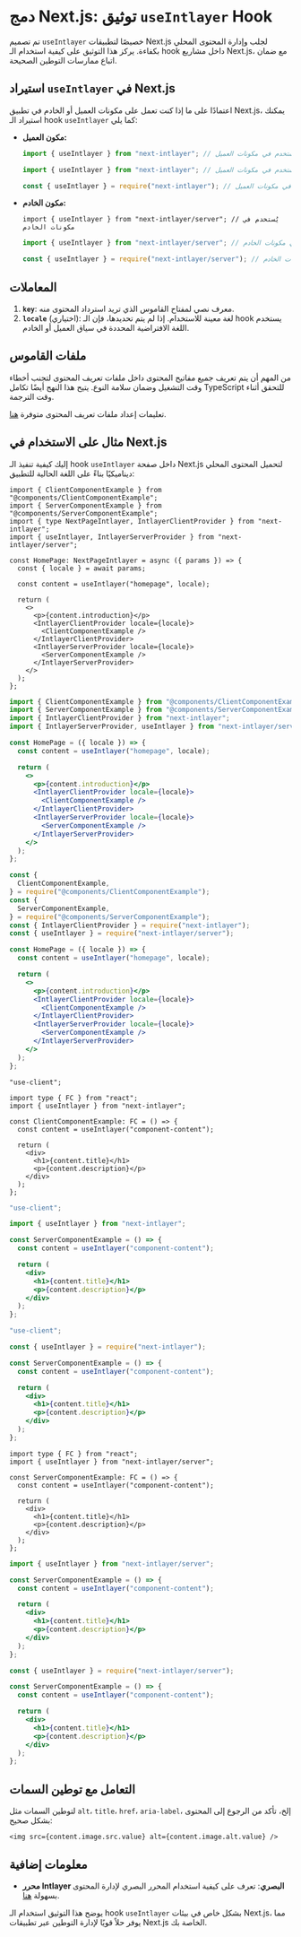 # دمج Next.js: توثيق `useIntlayer` Hook

تم تصميم `useIntlayer` خصيصًا لتطبيقات Next.js لجلب وإدارة المحتوى المحلي بكفاءة. يركز هذا التوثيق على كيفية استخدام الـ hook داخل مشاريع Next.js، مع ضمان اتباع ممارسات التوطين الصحيحة.

## استيراد `useIntlayer` في Next.js

اعتمادًا على ما إذا كنت تعمل على مكونات العميل أو الخادم في تطبيق Next.js، يمكنك استيراد الـ hook `useIntlayer` كما يلي:

- **مكون العميل:**

  ```typescript codeFormat="typescript"
  import { useIntlayer } from "next-intlayer"; // يُستخدم في مكونات العميل
  ```

  ```javascript codeFormat="esm"
  import { useIntlayer } from "next-intlayer"; // يُستخدم في مكونات العميل
  ```

  ```javascript codeFormat="commonjs"
  const { useIntlayer } = require("next-intlayer"); // يُستخدم في مكونات العميل
  ```

- **مكون الخادم:**

  ```tsx codeFormat="typescript"
  import { useIntlayer } from "next-intlayer/server"; // يُستخدم في مكونات الخادم
  ```

  ```javascript codeFormat="esm"
  import { useIntlayer } from "next-intlayer/server"; // يُستخدم في مكونات الخادم
  ```

  ```javascript codeFormat="commonjs"
  const { useIntlayer } = require("next-intlayer/server"); // يُستخدم في مكونات الخادم
  ```

## المعاملات

1. **`key`**: معرف نصي لمفتاح القاموس الذي تريد استرداد المحتوى منه.
2. **`locale`** (اختياري): لغة معينة للاستخدام. إذا لم يتم تحديدها، فإن الـ hook يستخدم اللغة الافتراضية المحددة في سياق العميل أو الخادم.

## ملفات القاموس

من المهم أن يتم تعريف جميع مفاتيح المحتوى داخل ملفات تعريف المحتوى لتجنب أخطاء وقت التشغيل وضمان سلامة النوع. يتيح هذا النهج أيضًا تكامل TypeScript للتحقق أثناء وقت الترجمة.

تعليمات إعداد ملفات تعريف المحتوى متوفرة [هنا](https://github.com/aymericzip/intlayer/blob/main/docs/ar/dictionary/get_started.md).

## مثال على الاستخدام في Next.js

إليك كيفية تنفيذ الـ hook `useIntlayer` داخل صفحة Next.js لتحميل المحتوى المحلي ديناميكيًا بناءً على اللغة الحالية للتطبيق:

```tsx fileName="src/pages/[locale]/index.tsx" codeFormat="typescript"
import { ClientComponentExample } from "@components/ClientComponentExample";
import { ServerComponentExample } from "@components/ServerComponentExample";
import { type NextPageIntlayer, IntlayerClientProvider } from "next-intlayer";
import { useIntlayer, IntlayerServerProvider } from "next-intlayer/server";

const HomePage: NextPageIntlayer = async ({ params }) => {
  const { locale } = await params;

  const content = useIntlayer("homepage", locale);

  return (
    <>
      <p>{content.introduction}</p>
      <IntlayerClientProvider locale={locale}>
        <ClientComponentExample />
      </IntlayerClientProvider>
      <IntlayerServerProvider locale={locale}>
        <ServerComponentExample />
      </IntlayerServerProvider>
    </>
  );
};
```

```jsx fileName="src/pages/[locale]/index.csx" codeFormat="esm"
import { ClientComponentExample } from "@components/ClientComponentExample";
import { ServerComponentExample } from "@components/ServerComponentExample";
import { IntlayerClientProvider } from "next-intlayer";
import { IntlayerServerProvider, useIntlayer } from "next-intlayer/server";

const HomePage = ({ locale }) => {
  const content = useIntlayer("homepage", locale);

  return (
    <>
      <p>{content.introduction}</p>
      <IntlayerClientProvider locale={locale}>
        <ClientComponentExample />
      </IntlayerClientProvider>
      <IntlayerServerProvider locale={locale}>
        <ServerComponentExample />
      </IntlayerServerProvider>
    </>
  );
};
```

```jsx fileName="src/components/ClientComponentExample.csx" codeFormat="commonjs"
const {
  ClientComponentExample,
} = require("@components/ClientComponentExample");
const {
  ServerComponentExample,
} = require("@components/ServerComponentExample");
const { IntlayerClientProvider } = require("next-intlayer");
const { useIntlayer } = require("next-intlayer/server");

const HomePage = ({ locale }) => {
  const content = useIntlayer("homepage", locale);

  return (
    <>
      <p>{content.introduction}</p>
      <IntlayerClientProvider locale={locale}>
        <ClientComponentExample />
      </IntlayerClientProvider>
      <IntlayerServerProvider locale={locale}>
        <ServerComponentExample />
      </IntlayerServerProvider>
    </>
  );
};
```

```tsx fileName="src/components/ClientComponentExample.tsx" codeFormat="typescript"
"use-client";

import type { FC } from "react";
import { useIntlayer } from "next-intlayer";

const ClientComponentExample: FC = () => {
  const content = useIntlayer("component-content");

  return (
    <div>
      <h1>{content.title}</h1>
      <p>{content.description}</p>
    </div>
  );
};
```

```jsx fileName="src/components/ClientComponentExample.msx" codeFormat="esm"
"use-client";

import { useIntlayer } from "next-intlayer";

const ServerComponentExample = () => {
  const content = useIntlayer("component-content");

  return (
    <div>
      <h1>{content.title}</h1>
      <p>{content.description}</p>
    </div>
  );
};
```

```jsx fileName="src/components/ClientComponentExample.csx" codeFormat="commonjs"
"use-client";

const { useIntlayer } = require("next-intlayer");

const ServerComponentExample = () => {
  const content = useIntlayer("component-content");

  return (
    <div>
      <h1>{content.title}</h1>
      <p>{content.description}</p>
    </div>
  );
};
```

```tsx fileName="src/components/ServerComponentExample.tsx" codeFormat="typescript"
import type { FC } from "react";
import { useIntlayer } from "next-intlayer/server";

const ServerComponentExample: FC = () => {
  const content = useIntlayer("component-content");

  return (
    <div>
      <h1>{content.title}</h1>
      <p>{content.description}</p>
    </div>
  );
};
```

```jsx fileName="src/components/ServerComponentExample.mjx" codeFormat="esm"
import { useIntlayer } from "next-intlayer/server";

const ServerComponentExample = () => {
  const content = useIntlayer("component-content");

  return (
    <div>
      <h1>{content.title}</h1>
      <p>{content.description}</p>
    </div>
  );
};
```

```jsx fileName="src/components/ServerComponentExample.csx" codeFormat="commonjs"
const { useIntlayer } = require("next-intlayer/server");

const ServerComponentExample = () => {
  const content = useIntlayer("component-content");

  return (
    <div>
      <h1>{content.title}</h1>
      <p>{content.description}</p>
    </div>
  );
};
```

## التعامل مع توطين السمات

لتوطين السمات مثل `alt`، `title`، `href`، `aria-label`، إلخ، تأكد من الرجوع إلى المحتوى بشكل صحيح:

```tsx
<img src={content.image.src.value} alt={content.image.alt.value} />
```

## معلومات إضافية

- **محرر Intlayer البصري**: تعرف على كيفية استخدام المحرر البصري لإدارة المحتوى بسهولة [هنا](https://github.com/aymericzip/intlayer/blob/main/docs/ar/intlayer_visual_editor.md).

يوضح هذا التوثيق استخدام الـ hook `useIntlayer` بشكل خاص في بيئات Next.js، مما يوفر حلاً قويًا لإدارة التوطين عبر تطبيقات Next.js الخاصة بك.

